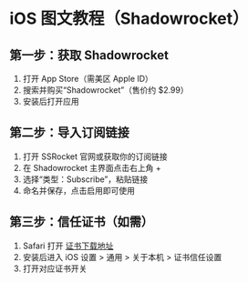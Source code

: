 # iOS 图文教程（Shadowrocket）

## 第一步：获取 Shadowrocket

1. 打开 App Store（需美区 Apple ID）
2. 搜索并购买“Shadowrocket”（售价约 $2.99）
3. 安装后打开应用

## 第二步：导入订阅链接

1. 打开 SSRocket 官网或获取你的订阅链接
2. 在 Shadowrocket 主界面点击右上角 +
3. 选择“类型：Subscribe”，粘贴链接
4. 命名并保存，点击启用即可使用

## 第三步：信任证书（如需）

1. Safari 打开 [证书下载地址](https://ssrocket.net/cert.mobileconfig)
2. 安装后进入 iOS 设置 > 通用 > 关于本机 > 证书信任设置
3. 打开对应证书开关
